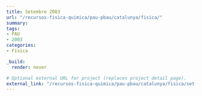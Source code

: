 ```yaml
---
title: Setembre 2003
url: "/recursos-fisica-quimica/pau-pbau/catalunya/fisica/"
summary:
tags:
- PAU
- 2003
categories:
- Física

_build:
  render: never

# Optional external URL for project (replaces project detail page).
external_link: "/recursos-fisica-quimica/pau-pbau/catalunya/fisica/set-2003.pdf"
---
```

